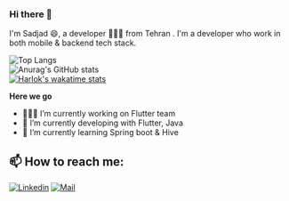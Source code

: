 ### Hi there 👋
I'm Sadjad 😄, a developer 👨🏻‍💻 from Tehran . I'm a developer who work in both mobile & backend tech stack.

<!--- **sadjadtalakoob74/sadjadtalakoob74** is a ✨ _special_ ✨ repository because its `README.md` (this file) appears on your GitHub profile.

Here are some ideas to get you started:-->
![Top Langs](https://github-readme-stats.vercel.app/api/top-langs/?username=sadjadtalakoob74&theme=merko&layout=compact)
<br>
![Anurag's GitHub stats](https://github-readme-stats.vercel.app/api?username=sadjadtalakoob74&show_icons=true&theme=merko)
<br>
[![Harlok's wakatime stats](https://github-readme-stats.vercel.app/api/wakatime?username=sadjadtalakoob74&theme=merko)](https://github.com/anuraghazra/github-readme-stats)

**Here we go**

- 👨🏻‍💻 I’m currently working on Flutter team
- 🎯 I’m currently developing with Flutter, Java 
- 🌱 I’m currently learning Spring boot & Hive

<!--- 🤔 I’m looking for help with ...
- 👯 I’m looking to collaborate on ...
- 💬 Ask me about ...
- 😄 Pronouns: ...
- ⚡ Fun fact: ...-->
## 📫 How to reach me:
[![Linkedin](https://img.shields.io/badge/-LinkedIn-black?style=for-the-badge&logo=Linkedin)](https://www.linkedin.com/in/sadjad-talakoob-stala74/)
[![Mail](https://img.shields.io/badge/-Say%20Hi!-black?style=for-the-badge&logo=gmail)](mailto:sadjadtalakoob74@gmail.com)



